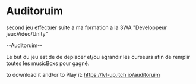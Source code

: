 # Auditoruim

second jeu effectuer suite a ma formation a la 3WA "Developpeur jeuxVideo/Unity"  

--Auditoruim--

Le but du jeu est de de deplacer et/ou agrandir les curseurs afin de remplir toutes les musicBoxs pour gagné.

to download it  and/or to Play it:
https://lvl-up.itch.io/auditoruim





